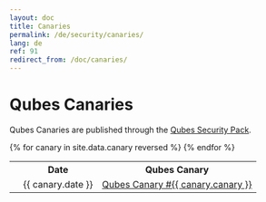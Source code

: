 ```yaml
---
layout: doc
title: Canaries
permalink: /de/security/canaries/
lang: de
ref: 91
redirect_from: /doc/canaries/
---
```


Qubes Canaries
==============

Qubes Canaries are published through the [Qubes Security Pack](/de/security/pack/).

<table>
  <tr>
    <th title="Anchor Link"><span class="fa fa-link"></span></th>
    <th>Date</th>
    <th>Qubes Canary</th>
  </tr>
{% for canary in site.data.canary reversed %}
  <tr id="{{ canary.canary }}">
    <td><a href="#{{ canary.canary }}" class="fa fa-link black-icon" title="Anchor link to Qubes Canary row: Qubes Canary #{{ canary.canary }}"></a></td>
    <td>{{ canary.date }}</td>
    <td><a href="https://github.com/QubesOS/qubes-secpack/blob/master/canaries/canary-{{ canary.canary }}-{{ canary.date | date: '%Y' }}.txt">Qubes Canary #{{ canary.canary }}</a></td>
  </tr>
{% endfor %}
</table>

